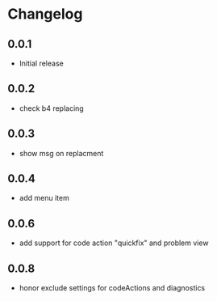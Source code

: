 # Changelog

## 0.0.1

- Initial release

## 0.0.2

- check b4 replacing

## 0.0.3

- show msg on replacment

## 0.0.4

- add menu item

## 0.0.6

- add support for code action "quickfix" and problem view

## 0.0.8

- honor exclude settings for codeActions and diagnostics

